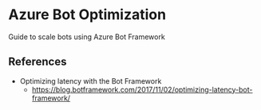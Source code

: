 # Azure Bot Optimization
Guide to scale bots using Azure Bot Framework

## References

- Optimizing latency with the Bot Framework
  - https://blog.botframework.com/2017/11/02/optimizing-latency-bot-framework/
